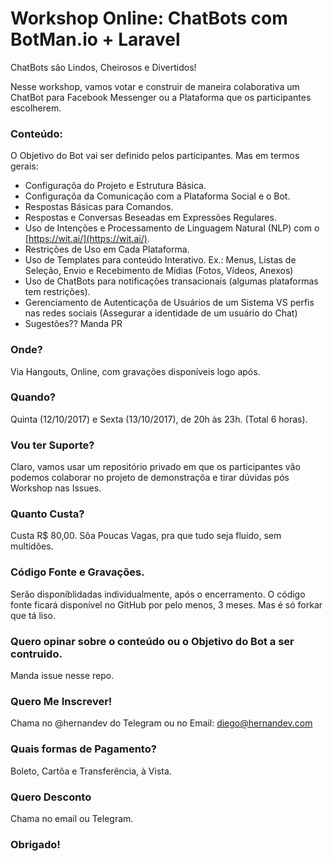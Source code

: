 # Workshop Online: ChatBots com BotMan.io + Laravel

ChatBots são Lindos, Cheirosos e Divertidos! 

Nesse workshop, vamos votar e construir de maneira colaborativa um ChatBot para Facebook Messenger ou a Plataforma que os participantes escolherem.

### Conteúdo:

O Objetivo do Bot vai ser definido pelos participantes. Mas em termos gerais:

- Configuraçõa do Projeto e Estrutura Básica.
- Configuraçõa da Comunicação com a Plataforma Social e o Bot.
- Respostas Básicas para Comandos.
- Respostas e Conversas Beseadas em Expressões Regulares.
- Uso de Intenções e Processamento de Linguagem Natural (NLP) com o [https://wit.ai/](https://wit.ai/).
- Restrições de Uso em Cada Plataforma.
- Uso de Templates para conteúdo Interativo. Ex.: Menus, Listas de Seleção, Envio e Recebimento de Mídias (Fotos, Vídeos, Anexos)
- Uso de ChatBots para notificações transacionais (algumas plataformas tem restrições).
- Gerenciamento de Autenticaçõa de Usuários de um Sistema VS perfis nas redes sociais (Assegurar a identidade de um usuário do Chat)
- Sugestões?? Manda PR

### Onde?

Via Hangouts, Online, com gravações disponíveis logo após.

### Quando?

Quinta (12/10/2017) e Sexta (13/10/2017), de 20h às 23h. (Total 6 horas).

### Vou ter Suporte?

Claro, vamos usar um repositório privado em que os participantes vão podemos colaborar no projeto de demonstraçõa e tirar dúvidas pós Workshop nas Issues.

### Quanto Custa?

Custa R$ 80,00. Sõa Poucas Vagas, pra que tudo seja fluido, sem multidões.

### Código Fonte e Gravações.

Serão disponiblidadas individualmente, após o encerramento.
O código fonte ficará disponível no GitHub por pelo menos, 3 meses. Mas é só forkar que tá liso.

### Quero opinar sobre o conteúdo ou o Objetivo do Bot a ser contruido.

Manda issue nesse repo.

### Quero Me Inscrever!

Chama no @hernandev do Telegram ou no Email: diego@hernandev.com

### Quais formas de Pagamento?
Boleto, Cartõa e Transferência, à Vista.

### Quero Desconto

Chama no email ou Telegram.

### Obrigado!
